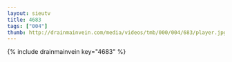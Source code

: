 ```yaml
--- 
layout: sieutv
title: 4683
tags: ["004"]
thumb: http://drainmainvein.com/media/videos/tmb/000/004/683/player.jpg
---
```

{% include drainmainvein key="4683" %} 
